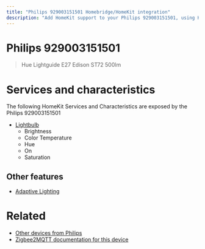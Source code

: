 ```yaml
---
title: "Philips 929003151501 Homebridge/HomeKit integration"
description: "Add HomeKit support to your Philips 929003151501, using Homebridge, Zigbee2MQTT and homebridge-z2m."
---
```

<!---
This file has been GENERATED using src/docgen/docgen.ts
DO NOT EDIT THIS FILE MANUALLY!
-->
# Philips 929003151501
> Hue Lightguide E27 Edison ST72 500lm


# Services and characteristics
The following HomeKit Services and Characteristics are exposed by
the Philips 929003151501

* [Lightbulb](../../light.md)
  * Brightness
  * Color Temperature
  * Hue
  * On
  * Saturation

## Other features
* [Adaptive Lighting](../../light.md)

# Related
* [Other devices from Philips](../index.md#philips)
* [Zigbee2MQTT documentation for this device](https://www.zigbee2mqtt.io/devices/929003151501.html)